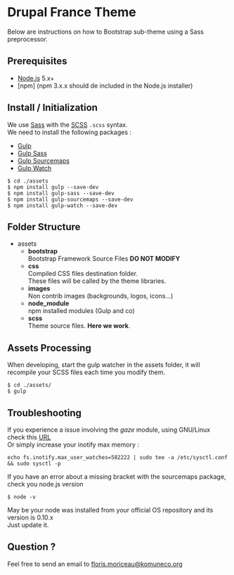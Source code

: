 # Drupal France Theme

Below are instructions on how to  Bootstrap sub-theme using a Sass
preprocessor.

## Prerequisites
- [Node.js](https://nodejs.org/en/download/) 5.x+
- [npm] (npm 3.x.x should de included in the Node.js installer)

## Install / Initialization 
We use [Sass](http://sass-lang.com/) with the [SCSS](http://sass-lang.com/documentation/file.SASS_REFERENCE.html#syntax) `.scss` syntax.  
We need to install the following packages :
- [Gulp](http://gulpjs.com/)
- [Gulp Sass](https://www.npmjs.com/package/gulp-sass)
- [Gulp Sourcemaps](https://www.npmjs.com/package/gulp-sourcemaps)
- [Gulp Watch](https://www.npmjs.com/package/gulp-watch)

```(bash)
$ cd ./assets
$ npm install gulp --save-dev
$ npm install gulp-sass --save-dev
$ npm install gulp-sourcemaps --save-dev
$ npm install gulp-watch --save-dev
```


## Folder Structure 
- assets
  - **bootstrap**  
      Bootstrap Framework Source Files **DO NOT MODIFY**  
  - **css**  
      Compiled CSS files destination folder.  
      These files will be called by the theme libraries.
  - **images**  
      Non contrib images (backgrounds, logos, icons...)
  - **node_module**  
      npm installed modules (Gulp and co)
  - **scss**  
      Theme source files. **Here we work**. 

## Assets Processing
When developing, start the gulp watcher in the assets folder, it will recompile your SCSS files each time you modify them.

```(bash)
$ cd ./assets/
$ gulp
```

## Troubleshooting

If you experience a issue involving the *gaze* module, using GNU/Linux check this [URL](https://discourse.roots.io/t/gulp-watch-error-on-ubuntu-14-04-solved/3453/3)    
Or simply increase your inotify max memory :

 `echo fs.inotify.max_user_watches=582222 | sudo tee -a /etc/sysctl.conf && sudo sysctl -p`

If you have an error about a missing bracket with the sourcemaps package, check you node.js version  
 ```
 $ node -v
 ```
May be your node was installed from your official OS repository and its version is 0.10.x  
Just update it.


## Question ?
Feel free to send an email to [floris.moriceau@komuneco.org](floris.moriceau@komuneco.org)
